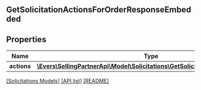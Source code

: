 ## GetSolicitationActionsForOrderResponseEmbedded

## Properties

Name | Type | Description | Notes
------------ | ------------- | ------------- | -------------
**actions** | [**\Evers\SellingPartnerApi\Model\Solicitations\GetSolicitationActionResponse[]**](GetSolicitationActionResponse.md) |  |

[[Solicitations Models]](../) [[API list]](../../Api) [[README]](../../../README.md)
